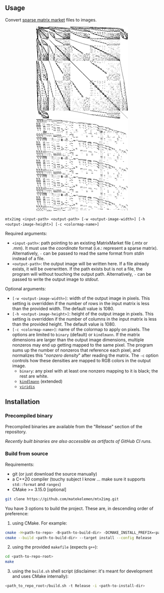 ## Usage

Convert [sparse matrix market](https://math.nist.gov/MatrixMarket/formats.html#MMformat) files to images.

<p align="center">
<img src=".github/assets/cube_isoparametric_quadratic_tets.png" width=300/> <img src=".github/assets/rbs480a.png" width=300/>
</p>

`mtx2img <input-path> <output-path> [-w <output-image-width>] [-h <output-image-height>] [-c <colormap-name>]`

Required arguments:
- `<input-path>`: path pointing to an existing MatrixMarket file (*.mtx* or *.mm*). It must use the *coordinate* format (i.e.: represent a sparse matrix). Alternatively, `-` can be passed to read the same format from *stdin* instead of a file.
- `<output-path>`: the output image will be written here. If a file already exists, it will be overwritten. If the path exists but is not a file, the program will without touching the output path. Alternatively, `-` can be passed to write the output image to *stdout*.

Optional arguments:
- `[-w <output-image-width>]`: width of the output image in pixels. This setting is overridden if the number of rows in the input matrix is less than the provided width. The default value is 1080.
- `[-h <output-image-height>]`: height of the output image in pixels. This setting is overridden if the number of columns in the input matrix is less than the provided height. The default value is 1080.
- `[-c <colormap-name>]`: name of the colormap to apply on pixels. The options are limited to `binary` (default) or `kindlmann`. If the matrix dimensions are larger than the output image dimensions, multiple nonzeros may end up getting mapped to the same pixel. The program sums up the number of nonzeros that reference each pixel, and normalizes this "*nonzero density*" after reading the matrix. The `-c` option controls how these densities are mapped to RGB colors in the output image.
   - `binary`: any pixel with at least one nonzero mapping to it is black; the rest are white.
   - [`kindlmann`](https://www.kennethmoreland.com/color-advice/#extended-kindlmann) (extended)
   - [`viridis`](https://www.kennethmoreland.com/color-advice/#viridis)

## Installation

### Precompiled binary

Precompiled binaries are available from the "Release" section of the repository.

*Recently built binaries are also accessible as artifacts of GitHub CI runs.*

### Build from source

Requirements:
- git (or just download the source manually)
- a C++20 compiler (touchy subject I know ... make sure it supports `std::format` and `ranges`)
- CMake >= 3.15.0 [optional]

```bash
git clone https://github.com/matekelemen/mtx2img.git
```

You have 3 options to build the project. These are, in descending order of preference:
1) using CMake. For example:
```bash
cmake -H<path-to-repo> -B<path-to-build-dir> -DCMAKE_INSTALL_PREFIX=<path-to-install-dir>
cmake --build <path-to-build-dir> --target install --config Release
```
2) using the provided `makefile` (expects `g++`):
```bash
cd <path-to-repo-root>
make
```
3) using the `build.sh` shell script (disclaimer: it's meant for development and uses CMake internally):
```bash
<path_to_repo_root>/build.sh -t Release -i <path-to-install-dir>
```
